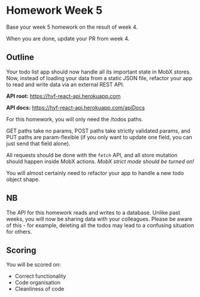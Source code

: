# Homework Week 5

Base your week 5 homework on the result of week 4.

When you are done, update your PR from week 4.

## Outline

Your todo list app should now handle all its important state in MobX stores. Now, instead of loading your data from a static JSON file, refactor your app to read and write data via an external REST API.

**API root:** https://hyf-react-api.herokuapp.com

**API docs:** https://hyf-react-api.herokuapp.com/apiDocs

For this homework, you will only need the /todos paths.

GET paths take no params, POST paths take strictly validated params, and PUT paths are param-flexible (if you only want to update one field, you can just send that field alone).

All requests should be done with the `fetch` API, and all store mutation should happen inside MobX actions. _MobX strict mode should be turned on!_

You will almost certainly need to refactor your app to handle a new todo object shape.

## NB

The API for this homework reads and writes to a database. Unlike past weeks, you will now be sharing data with your colleagues. Please be aware of this - for example, deleting all the todos may lead to a confusing situation for others.

## Scoring

You will be scored on:

- Correct functionality
- Code organisation
- Cleanliness of code
